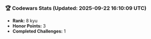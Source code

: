 ### 🏆 Codewars Stats (Updated: 2025-09-22 16:10:09 UTC)

- **Rank:** 8 kyu
- **Honor Points:** 3
- **Completed Challenges:** 1
